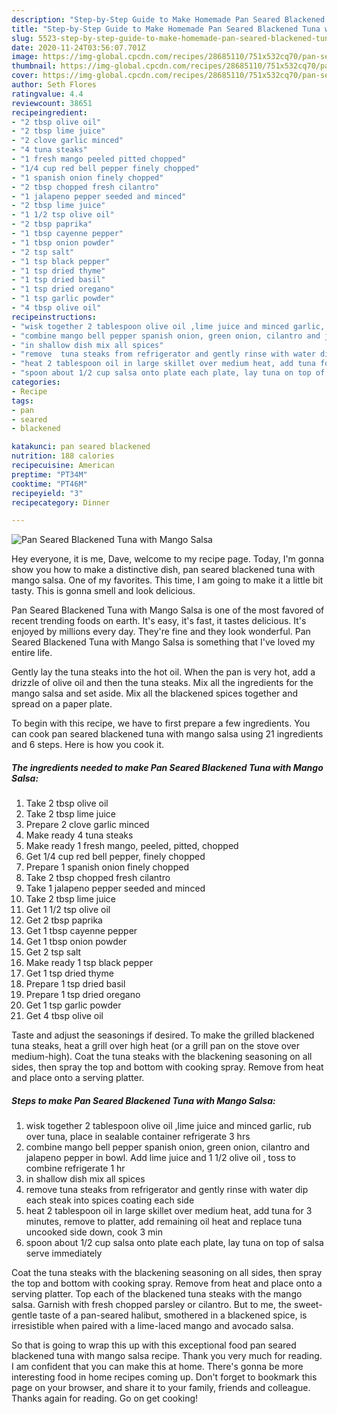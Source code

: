 ```yaml
---
description: "Step-by-Step Guide to Make Homemade Pan Seared Blackened Tuna with Mango Salsa"
title: "Step-by-Step Guide to Make Homemade Pan Seared Blackened Tuna with Mango Salsa"
slug: 5523-step-by-step-guide-to-make-homemade-pan-seared-blackened-tuna-with-mango-salsa
date: 2020-11-24T03:56:07.701Z
image: https://img-global.cpcdn.com/recipes/28685110/751x532cq70/pan-seared-blackened-tuna-with-mango-salsa-recipe-main-photo.jpg
thumbnail: https://img-global.cpcdn.com/recipes/28685110/751x532cq70/pan-seared-blackened-tuna-with-mango-salsa-recipe-main-photo.jpg
cover: https://img-global.cpcdn.com/recipes/28685110/751x532cq70/pan-seared-blackened-tuna-with-mango-salsa-recipe-main-photo.jpg
author: Seth Flores
ratingvalue: 4.4
reviewcount: 38651
recipeingredient:
- "2 tbsp olive oil"
- "2 tbsp lime juice"
- "2 clove garlic minced"
- "4 tuna steaks"
- "1 fresh mango peeled pitted chopped"
- "1/4 cup red bell pepper finely chopped"
- "1 spanish onion finely chopped"
- "2 tbsp chopped fresh cilantro"
- "1 jalapeno pepper seeded and minced"
- "2 tbsp lime juice"
- "1 1/2 tsp olive oil"
- "2 tbsp paprika"
- "1 tbsp cayenne pepper"
- "1 tbsp onion powder"
- "2 tsp salt"
- "1 tsp black pepper"
- "1 tsp dried thyme"
- "1 tsp dried basil"
- "1 tsp dried oregano"
- "1 tsp garlic powder"
- "4 tbsp olive oil"
recipeinstructions:
- "wisk together 2 tablespoon olive oil ,lime juice and minced garlic, rub over tuna, place in sealable container refrigerate 3 hrs"
- "combine mango bell pepper spanish onion, green onion, cilantro and jalapeno pepper in bowl. Add lime juice and 1 1/2 olive oil , toss to combine refrigerate 1 hr"
- "in shallow dish mix all spices"
- "remove  tuna steaks from refrigerator and gently rinse with water dip each steak into spices coating each side"
- "heat 2 tablespoon oil in large skillet over medium heat, add tuna for 3 minutes, remove to platter, add remaining oil heat and replace tuna uncooked side down, cook 3 min"
- "spoon about 1/2 cup salsa onto plate each plate, lay tuna on top of salsa serve immediately"
categories:
- Recipe
tags:
- pan
- seared
- blackened

katakunci: pan seared blackened 
nutrition: 188 calories
recipecuisine: American
preptime: "PT34M"
cooktime: "PT46M"
recipeyield: "3"
recipecategory: Dinner

---
```



![Pan Seared Blackened Tuna with Mango Salsa](https://img-global.cpcdn.com/recipes/28685110/751x532cq70/pan-seared-blackened-tuna-with-mango-salsa-recipe-main-photo.jpg)

Hey everyone, it is me, Dave, welcome to my recipe page. Today, I'm gonna show you how to make a distinctive dish, pan seared blackened tuna with mango salsa. One of my favorites. This time, I am going to make it a little bit tasty. This is gonna smell and look delicious.

Pan Seared Blackened Tuna with Mango Salsa is one of the most favored of recent trending foods on earth. It's easy, it's fast, it tastes delicious. It's enjoyed by millions every day. They're fine and they look wonderful. Pan Seared Blackened Tuna with Mango Salsa is something that I've loved my entire life.

Gently lay the tuna steaks into the hot oil. When the pan is very hot, add a drizzle of olive oil and then the tuna steaks. Mix all the ingredients for the mango salsa and set aside. Mix all the blackened spices together and spread on a paper plate.


To begin with this recipe, we have to first prepare a few ingredients. You can cook pan seared blackened tuna with mango salsa using 21 ingredients and 6 steps. Here is how you cook it.

<!--inarticleads1-->

##### The ingredients needed to make Pan Seared Blackened Tuna with Mango Salsa:

1. Take 2 tbsp olive oil
1. Take 2 tbsp lime juice
1. Prepare 2 clove garlic minced
1. Make ready 4 tuna steaks
1. Make ready 1 fresh mango, peeled, pitted, chopped
1. Get 1/4 cup red bell pepper, finely chopped
1. Prepare 1 spanish onion finely chopped
1. Take 2 tbsp chopped fresh cilantro
1. Take 1 jalapeno pepper seeded and minced
1. Take 2 tbsp lime juice
1. Get 1 1/2 tsp olive oil
1. Get 2 tbsp paprika
1. Get 1 tbsp cayenne pepper
1. Get 1 tbsp onion powder
1. Get 2 tsp salt
1. Make ready 1 tsp black pepper
1. Get 1 tsp dried thyme
1. Prepare 1 tsp dried basil
1. Prepare 1 tsp dried oregano
1. Get 1 tsp garlic powder
1. Get 4 tbsp olive oil


Taste and adjust the seasonings if desired. To make the grilled blackened tuna steaks, heat a grill over high heat (or a grill pan on the stove over medium-high). Coat the tuna steaks with the blackening seasoning on all sides, then spray the top and bottom with cooking spray. Remove from heat and place onto a serving platter. 

<!--inarticleads2-->

##### Steps to make Pan Seared Blackened Tuna with Mango Salsa:

1. wisk together 2 tablespoon olive oil ,lime juice and minced garlic, rub over tuna, place in sealable container refrigerate 3 hrs
1. combine mango bell pepper spanish onion, green onion, cilantro and jalapeno pepper in bowl. Add lime juice and 1 1/2 olive oil , toss to combine refrigerate 1 hr
1. in shallow dish mix all spices
1. remove  tuna steaks from refrigerator and gently rinse with water dip each steak into spices coating each side
1. heat 2 tablespoon oil in large skillet over medium heat, add tuna for 3 minutes, remove to platter, add remaining oil heat and replace tuna uncooked side down, cook 3 min
1. spoon about 1/2 cup salsa onto plate each plate, lay tuna on top of salsa serve immediately


Coat the tuna steaks with the blackening seasoning on all sides, then spray the top and bottom with cooking spray. Remove from heat and place onto a serving platter. Top each of the blackened tuna steaks with the mango salsa. Garnish with fresh chopped parsley or cilantro. But to me, the sweet-gentle taste of a pan-seared halibut, smothered in a blackened spice, is irresistible when paired with a lime-laced mango and avocado salsa. 

So that is going to wrap this up with this exceptional food pan seared blackened tuna with mango salsa recipe. Thank you very much for reading. I am confident that you can make this at home. There's gonna be more interesting food in home recipes coming up. Don't forget to bookmark this page on your browser, and share it to your family, friends and colleague. Thanks again for reading. Go on get cooking!
